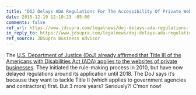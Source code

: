 ```yaml
---
title: "DOJ Delays ADA Regulations For The Accessibility Of Private Websites To 2018"
date: 2015-12-10 12:10:23 -05:00
comments: false
ref_url: https://www.jdsupra.com/legalnews/doj-delays-ada-regulations-for-the-48095/
in_reply_to: https://www.jdsupra.com/legalnews/doj-delays-ada-regulations-for-the-48095/
ref_source: JDSupra Business Advisor
---
```


The [U.S. Department of Justice (DoJ) already affirmed that Title III of the Americans with Disabilities Act (ADA) applies to the websites of private businesses](https://www.aaron-gustafson.com/notebook/harvard-and-mit-and-captioning/). They initiated the rule-making process in 2010, but have now delayed regulations around its application until 2018. The DoJ says it’s because they want to tackle Title II (which applies to government agencies and contractors) first. But 3 more years? Seriously?! C’mon now!